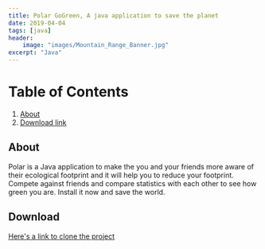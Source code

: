 ```yaml
---
title: Polar GoGreen, A java application to save the planet
date: 2019-04-04
tags: [java]
header:
    image: "images/Mountain_Range_Banner.jpg"
excerpt: "Java"
---
```


# Table of Contents

1. [About](#About)
2. [Download link](#Download)

## About
Polar is a Java application to make the you and your friends more aware of their ecological footprint and it will help you to reduce your footprint. Compete against friends and compare statistics with each other to see how green you are. Install it now and save the world.

## Download
[Here's a link to clone the project](https://gitlab.ewi.tudelft.nl/cse1105/2018-2019/oopp-group-3/template/blob/master/README.md)


